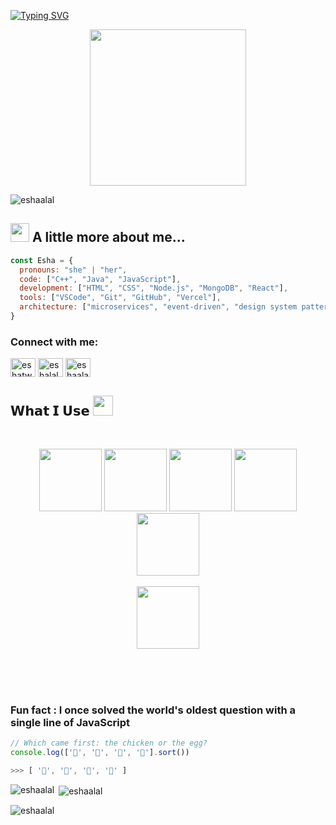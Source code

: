 [![Typing SVG](https://readme-typing-svg.herokuapp.com?font=Architects+Daughter&color=7AF79A&size=30&lines=Hey!+It's+Esha!;I'm+a+learning+developer...;And+I'm+a+proud+GitHub+user)](https://git.io/typing-svg)

<p align="center">
  <img width="250" src="https://media.giphy.com/media/jIgXf4hgbHCeKiXpvt/giphy.gif">
</p>
<p align="left"> <img src="https://komarev.com/ghpvc/?username=eshaalal&label=Profile%20views&color=0e75b6&style=flat" alt="eshaalal" /> </p>


##  <img src="https://media.giphy.com/media/ObNTw8Uzwy6KQ/giphy.gif" width="30px" height="30px"> A little more about me... 

```javascript
const Esha = {
  pronouns: "she" | "her",
  code: ["C++", "Java", "JavaScript"],
  development: ["HTML", "CSS", "Node.js", "MongoDB", "React"],
  tools: ["VSCode", "Git", "GitHub", "Vercel"],
  architecture: ["microservices", "event-driven", "design system pattern"]
}
```


<h3 align="left">Connect with me:</h3>
<p align="left">
<a href="https://twitter.com/eshatwt" target="blank"><img align="center" src="https://raw.githubusercontent.com/rahuldkjain/github-profile-readme-generator/master/src/images/icons/Social/twitter.svg" alt="eshatwt" height="30" width="40" /></a>
<a href="https://instagram.com/eshalal._" target="blank"><img align="center" src="https://raw.githubusercontent.com/rahuldkjain/github-profile-readme-generator/master/src/images/icons/Social/instagram.svg" alt="eshalal._" height="30" width="40" /></a>
<a href="https://leetcode.com/u/eshaalal2/" target="blank"><img align="center" src="https://raw.githubusercontent.com/rahuldkjain/github-profile-readme-generator/master/src/images/icons/Social/leet-code.svg" alt="eshaalal" height="30" width="40" /></a>

</p>

## 𝗪𝗵𝗮𝘁 𝗜 𝗨𝘀𝗲 <img src = "https://media2.giphy.com/media/QssGEmpkyEOhBCb7e1/giphy.gif?cid=ecf05e47a0n3gi1bfqntqmob8g9aid1oyj2wr3ds3mg700bl&rid=giphy.gif" width = 32px height="32px">

<br>
<p align="center">
  <img src="https://media3.giphy.com/media/ln7z2eWriiQAllfVcn/200w.webp" width="100">
   <img src="https://media.giphy.com/media/kH6CqYiquZawmU1HI6/giphy.gif" width="100" height="100">
   <img src="https://i.giphy.com/media/eNAsjO55tPbgaor7ma/200w.webp" width="100">
   <img src="https://media.giphy.com/media/du3J3cXyzhj75IOgvA/giphy.gif" width="100">
   <img src="https://i.giphy.com/media/IdyAQJVN2kVPNUrojM/200.webp" width="100"><br><br>
  <img src="https://i.giphy.com/media/v1.Y2lkPTc5MGI3NjExbTJ4bXlsbmVmb2t3aHNyaWRiOHd5YzVyd3ZyZjJweHh0Mm5wNGt3ciZlcD12MV9pbnRlcm5hbF9naWZfYnlfaWQmY3Q9Zw/Lmy23L3RkJ0sEWokRN/giphy.gif" width="100" height="100" ><br><br>
</p>
<br>
<br>


### Fun fact : I once solved the world's oldest question with a single line of JavaScript
<!-- wi*quL3fcV -->

```javascript
// Which came first: the chicken or the egg?
console.log(['🥚', '🐣', '🐥', '🐔'].sort())

>>> [ '🐔', '🐣', '🐥', '🥚' ]
```
<p><img align="left" src="https://github-readme-stats.vercel.app/api/top-langs?username=eshaalal&show_icons=true&locale=en&layout=compact" alt="eshaalal" /></p>

<p>&nbsp;<img align="center" src="https://github-readme-stats.vercel.app/api?username=eshaalal&show_icons=true&locale=en" alt="eshaalal" /></p>

<p><img align="center" src="https://github-readme-streak-stats.herokuapp.com/?user=eshaalal&" alt="eshaalal" /></p>

